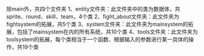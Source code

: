 除main外，共四个文件夹
1、entity文件夹：此文件夹中的类为数据体，共sprite、round、skill、team，4个类
2、fight_about文件夹：此文件夹为fightsystem的拓展，共5个类
3、system文件夹：此文件夹为mainsystem的拓展，包括了mainsystem在内的所有系统，共10个类
4、tools文件夹：此文件夹为toolsystem的拓展，每个类相当于一个函数、根据输入的参数进行某一具体的操作，共19个类
